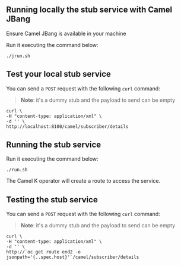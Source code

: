 ## Running locally the stub service with Camel JBang

Ensure Camel JBang is available in your machine

Run it executing the command below:

```
./jrun.sh
```

## Test your local stub service

You can send a `POST` request with the following `curl` command:

>**Note**: it's a dummy stub and the payload to send can be empty

```
curl \
-H "content-type: application/xml" \
-d '' \
http://localhost:8100/camel/subscriber/details
```


## Running the stub service

Run it executing the command below:

```
./run.sh
```

The Camel K operator will create a route to access the service.


## Testing the stub service

You can send a `POST` request with the following `curl` command:

>**Note**: it's a dummy stub and the payload to send can be empty

```
curl \
-H "content-type: application/xml" \
-d '' \
http://`oc get route end2 -o jsonpath='{..spec.host}'`/camel/subscriber/details
```

